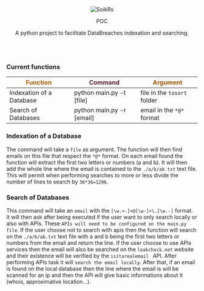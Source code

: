 <br></br>
<p align="center">
  <a>
    <img alt="SoikRs" title="SoikRs" src="https://avatars.githubusercontent.com/u/112499783?v=4">
  </a>
</p>
<p align="center"> POC </p>
<p align="center"> A python project to facilitate DataBreaches indexation and searching.</p>
<br></br>

### Current functions

<span style="color:#b45e02">Function</span> | <span style="color:#5f1e2d">Command</span> | <span style="color:#aa5502">Argument</span>
--- | --- | ---
Indexation of a Database   | python main.py -t [file] | file in the `tosort` folder
Search of Databases      | python main.py -r [email] | email in the `*@*` format

### Indexation of a Database
The command will take a `file` as argument. The function will then find emails on this file that respect the `*@*` format. On each email found the function will extract the first two letters or numbers (a and b). It will then add the whole line where the email is contained to the `./a/b/ab.txt` text file. This will permit when performing searches to more or less divide the number of lines to search by `36*36=1296`.

### Search of Databases
This command will take an `email` with the `[\w.+-]+@[\w-]+\.[\w.-]` format. It will then ask after being executed if the user want to only search locally or also with APIs. These `APIs will need to be configured on the main.py file`. If the user choose not to search with apis then the function will search on the `./a/b/ab.txt` text file with a and b being the first two letters or numbers from the email and return the line. If the user choose to use APIs services then the email will also be searched on the `leakcheck.net` website and their existence will be verified by the `isitarealemail ` API. After performing APIs task it will `search the email locally`. After that, if an email is found on the local database then the line where the email is will be scanned for an ip and then the API will give basic informations about it (whois, approximative location...).

